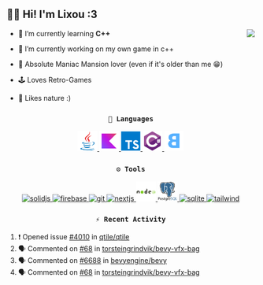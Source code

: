 ## 🙋‍♂️ Hi! I'm Lixou :3
<img align="right" src="https://github-readme-stats.vercel.app/api?username=DasLixou&show_icons=true&theme=swift&count_private=true">

- 🌱 I’m currently learning **C++**

- 🔭 I’m currently working on my own game in c++

- 🏡 Absolute Maniac Mansion lover (even if it's older than me 😁)

- 🕹️ Loves Retro-Games

- 🌴 Likes nature :)

<h3 align="center"><code>🚀 Languages</code></h3>

<p align="center">
<a href="https://www.java.com" target="_blank" rel="noreferrer"> <img src="https://raw.githubusercontent.com/devicons/devicon/master/icons/java/java-original.svg" alt="java" width="40" height="40"/> </a>
<a href="https://kotlinlang.org/" target="_blank" rel="noreferrer"> <img src="https://raw.githubusercontent.com/devicons/devicon/master/icons/kotlin/kotlin-original.svg" alt="kotlin" width="40" height="40"/> </a>
<a href="https://www.typescriptlang.org/" target="_blank" rel="noreferrer"> <img src="https://raw.githubusercontent.com/devicons/devicon/master/icons/typescript/typescript-original.svg" alt="typescript" width="40" height="40"/> </a>
<a href="https://docs.microsoft.com/en-us/dotnet/csharp/" target="_blank" rel="noreferrer"> <img src="https://raw.githubusercontent.com/devicons/devicon/master/icons/csharp/csharp-original.svg" alt="csharp" width="40" height="40"/> </a>
<a href="https://www.backlang.org/" target="_blank" rel="noreferrer"> <img src="https://raw.githubusercontent.com/Backlang-Org/backlang-org.github.io/main/src/assets/logoNoShadow.svg" alt="backlang" width="40" height="40"/> </a>
</p>

<h3 align="center"><code>⚙️ Tools</code></h3>

<p align="center">
<a href="https://www.solidjs.com/" target="_blank" rel="noreferrer"> <img src="https://raw.githubusercontent.com/solidjs/solid-site/main/src/assets/logo.svg" alt="solidjs" width="40" height="40"/> </a>
<a href="https://firebase.google.com/" target="_blank" rel="noreferrer"> <img src="https://www.vectorlogo.zone/logos/firebase/firebase-icon.svg" alt="firebase" width="40" height="40"/> </a>
<a href="https://git-scm.com/" target="_blank" rel="noreferrer"> <img src="https://www.vectorlogo.zone/logos/git-scm/git-scm-icon.svg" alt="git" width="40" height="40"/> </a>
<a href="https://nextjs.org/" target="_blank" rel="noreferrer"> <img src="https://cdn.worldvectorlogo.com/logos/nextjs-2.svg" alt="nextjs" width="40" height="40"/> </a>
<a href="https://nodejs.org" target="_blank" rel="noreferrer"> <img src="https://raw.githubusercontent.com/devicons/devicon/master/icons/nodejs/nodejs-original-wordmark.svg" alt="nodejs" width="40" height="40"/> </a>
<a href="https://www.postgresql.org" target="_blank" rel="noreferrer"> <img src="https://raw.githubusercontent.com/devicons/devicon/master/icons/postgresql/postgresql-original-wordmark.svg" alt="postgresql" width="40" height="40"/> </a>
<a href="https://www.sqlite.org/" target="_blank" rel="noreferrer"> <img src="https://www.vectorlogo.zone/logos/sqlite/sqlite-icon.svg" alt="sqlite" width="40" height="40"/> </a>
<a href="https://tailwindcss.com/" target="_blank" rel="noreferrer"> <img src="https://www.vectorlogo.zone/logos/tailwindcss/tailwindcss-icon.svg" alt="tailwind" width="40" height="40"/> </a>
</p>

<h3 align="center"><code>⚡ Recent Activity</code></h3>

<!--START_SECTION:activity-->
1. ❗️ Opened issue [#4010](https://github.com/qtile/qtile/issues/4010) in [qtile/qtile](https://github.com/qtile/qtile)
2. 🗣 Commented on [#68](https://github.com/torsteingrindvik/bevy-vfx-bag/issues/68) in [torsteingrindvik/bevy-vfx-bag](https://github.com/torsteingrindvik/bevy-vfx-bag)
3. 🗣 Commented on [#6688](https://github.com/bevyengine/bevy/issues/6688) in [bevyengine/bevy](https://github.com/bevyengine/bevy)
4. 🗣 Commented on [#68](https://github.com/torsteingrindvik/bevy-vfx-bag/issues/68) in [torsteingrindvik/bevy-vfx-bag](https://github.com/torsteingrindvik/bevy-vfx-bag)
<!--END_SECTION:activity-->
